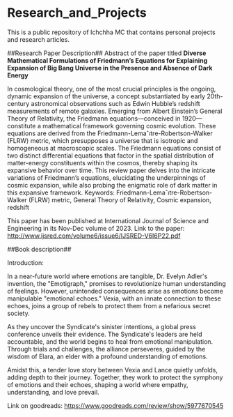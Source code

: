 # Research_and_Projects


This is a public repository of Ichchha MC that contains personal projects and research articles.


##Research Paper Description##
Abstract of the paper titled **Diverse Mathematical Formulations of Friedmann’s Equations for Explaining Expansion
of Big Bang Universe in the Presence and Absence of Dark Energy**

In cosmological theory, one of the most crucial principles is the ongoing, dynamic expansion of the universe, a concept substantiated
by early 20th-century astronomical observations such as Edwin Hubble’s redshift measurements of remote galaxies. Emerging
from Albert Einstein’s General Theory of Relativity, the Friedmann equations—conceived in 1920—constitute a mathematical
framework governing cosmic evolution. These equations are derived from the Friedmann-Lemaˆıtre-Robertson-Walker (FLRW)
metric, which presupposes a universe that is isotropic and homogeneous at macroscopic scales. The Friedmann equations consist
of two distinct differential equations that factor in the spatial distribution of matter-energy constituents within the cosmos, thereby
shaping its expansive behavior over time. This review paper delves into the intricate variations of Friedmann’s equations, elucidating
the underpinnings of cosmic expansion, while also probing the enigmatic role of dark matter in this expansive framework.
Keywords: Friedmann-Lemaˆıtre-Robertson-Walker (FLRW) metric, General Theory of Relativity, Cosmic expansion, redshift


This paper has been published at International Journal of Science and Engineering in its Nov-Dec volume of 2023.
Link to the paper: http://www.ijsred.com/volume6/issue6/IJSRED-V6I6P22.pdf


##Book description##

Introduction: 

In a near-future world where emotions are tangible, Dr. Evelyn Adler's invention, the "Emotigraph," promises to revolutionize human understanding of feelings. However, unintended consequences arise as emotions become manipulable "emotional echoes." Vexia, with an innate connection to these echoes, joins a group of rebels to protect them from a nefarious secret society.

As they uncover the Syndicate's sinister intentions, a global press conference unveils their evidence. The Syndicate's leaders are held accountable, and the world begins to heal from emotional manipulation. Through trials and challenges, the alliance perseveres, guided by the wisdom of Elara, an elder with a profound understanding of emotions.

Amidst this, a tender love story between Vexia and Lance quietly unfolds, adding depth to their journey. Together, they work to protect the symphony of emotions and their echoes, shaping a world where empathy, understanding, and love prevail.

Link on goodreads: https://www.goodreads.com/review/show/5977670545



